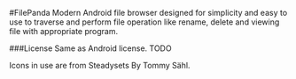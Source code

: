 #FilePanda
Modern Android file browser designed for simplicity and easy to use to traverse and perform file operation like rename, delete and viewing file with appropriate program.

###License
Same as Android license. TODO

Icons in use are from Steadysets By Tommy Sähl.